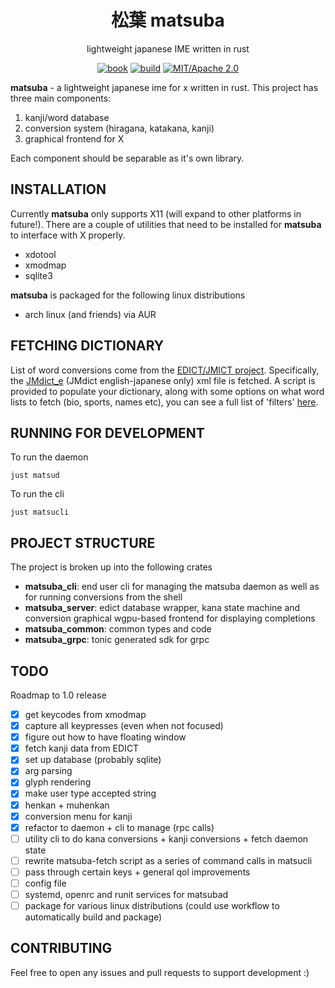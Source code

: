 <div align="center">

# 松葉 matsuba

lightweight japanese IME written in rust

[![book](https://img.shields.io/badge/book-website-orange)](#)
[![build](https://github.com/MrPicklePinosaur/matsuba/workflows/Release/badge.svg)](https://github.com/MrPicklePinosaur/matsuba/actions)
[![MIT/Apache 2.0](https://img.shields.io/badge/license-MIT%2FApache-blue.svg)](#)

</div>

**matsuba** - a lightweight japanese ime for x written in rust. This project
has three main components:

1. kanji/word database
2. conversion system (hiragana, katakana, kanji)
3. graphical frontend for X

Each component should be separable as it's own library.

## INSTALLATION

Currently **matsuba** only supports X11 (will expand to other platforms in
future!). There are a couple of utilities that need to be installed for
**matsuba** to interface with X properly.
- xdotool
- xmodmap
- sqlite3

**matsuba** is packaged for the following linux distributions
- arch linux (and friends) via AUR

## FETCHING DICTIONARY

List of word conversions come from the [EDICT/JMICT
project](https://www.edrdg.org/jmdict/edict.html). Specifically, the
[JMdict_e](http://ftp.edrdg.org/pub/Nihongo/JMdict_e.gz) (JMdict
english-japanese only) xml file is fetched. A script is provided to populate
your dictionary, along with some options on what word lists to fetch (bio,
sports, names etc), you can see a full list of 'filters'
[here](https://www.edrdg.org/jmdictdb/cgi-bin/edhelp.py?svc=jmdict&sid=#kw_fld).

## RUNNING FOR DEVELOPMENT
To run the daemon
```
just matsud
```

To run the cli
```
just matsucli
```

## PROJECT STRUCTURE

The project is broken up into the following crates
- **matsuba_cli**: end user cli for managing the matsuba daemon as well as for running conversions from the shell
- **matsuba_server**: edict database wrapper, kana state machine and conversion graphical wgpu-based frontend for displaying completions
- **matsuba_common**: common types and code
- **matsuba_grpc**: tonic generated sdk for grpc

## TODO

Roadmap to 1.0 release
- [x] get keycodes from xmodmap
- [x] capture all keypresses (even when not focused)
- [x] figure out how to have floating window
- [X] fetch kanji data from EDICT
- [X] set up database (probably sqlite)
- [X] arg parsing
- [x] glyph rendering
- [x] make user type accepted string
- [x] henkan + muhenkan
- [x] conversion menu for kanji
- [x] refactor to daemon + cli to manage (rpc calls)
- [ ] utility cli to do kana conversions + kanji conversions + fetch daemon state
- [ ] rewrite matsuba-fetch script as a series of command calls in matsucli
- [ ] pass through certain keys + general qol improvements
- [ ] config file
- [ ] systemd, openrc and runit services for matsubad
- [ ] package for various linux distributions (could use workflow to automatically build and package)

## CONTRIBUTING

Feel free to open any issues and pull requests to support development :)

